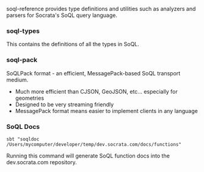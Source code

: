 soql-reference provides type definitions and utilities such as analyzers and parsers for Socrata's SoQL query language.

### soql-types

This contains the definitions of all the types in SoQL.

### soql-pack

SoQLPack format - an efficient, MessagePack-based SoQL transport medium.

 *   Much more efficient than CJSON, GeoJSON, etc... especially for geometries
 *   Designed to be very streaming friendly
 *   MessagePack format means easier to implement clients in any language

 ### SoQL Docs
 
 `sbt "soqldoc /Users/mycomputer/developer/temp/dev.socrata.com/docs/functions"`

 Running this command will generate SoQL function docs into the dev.socrata.com repository.
